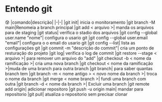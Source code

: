 # Entendo git
:cold_sweat:
|comando|descrição|
|-|-|
|git init| inicia o monitoramento
|git branch -M main|Renomeia a branch principal
|git add < arquivo >| manda os arquivos para de staging 
|git status| verifica o stadio dos arquivos 
|git config --global user.name "nome"| configura o usario git
|git config --global user.email "email"| configura o o email do usario git
|git config --list| lista as configuraçôes git
|git commit -m "descriçâo do commit"| cria um ponto de resturação do projeto
|git log| verifica o log de commit
|git restore --stage < arquivo >| para remover um arquivo do "add"
|git checkout -b < nome da ramificação >| cria uma nova branch 
|git checkout < nome da ramificação >|muda de uma branch para outra branch 
|git branch| para saber quantas branch tem 
|git branch -m < nome antigo > < novo nome da branch >| troca o nome da branch 
|git merge < nome branch >| fundi uma branch com outra 
|git branch -d < nome da branch >| Excluir uma branch
|git remote add origin| adicionar repositoro
|git push -u origin main| mandar para repositorio
|git pull| atualiza o repositorio sem precisar clonar